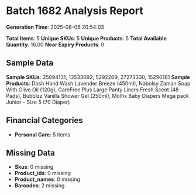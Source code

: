 # Batch 1682 Analysis Report

**Generation Time**: 2025-08-06 20:54:03

**Total Items**: 5
**Unique SKUs**: 5
**Unique Products**: 5
**Total Available Quantity**: 16.00
**Near Expiry Products**: 0

## Sample Data
**Sample SKUs**: 25094131, 13533092, 5292269, 27273330, 15290161
**Sample Products**: Dosh Hand Wash Lavender Breeze (450ml), Nabolsy Zaman Soap With Olive Oil (120g), CareFree Plus Large Panty Liners Fresh Scent (48 Pads), Bubblzz Vanilla Shower Gel (250ml), Molfix Baby Diapers Mega pack Junior - Size 5 (70 Diaper)

## Financial Categories
- **Personal Care**: 5 items

## Missing Data
- **Skus**: 0 missing
- **Product_ids**: 0 missing
- **Product_names**: 0 missing
- **Barcodes**: 2 missing
